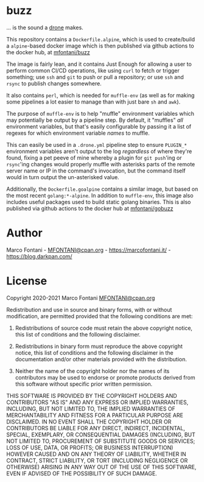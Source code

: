 # buzz

... is the sound a [drone](https://drone.io/) makes.

This repository contains a `Dockerfile.alpine`, which is used to create/build a
`alpine`-based docker image which is then published via github actions to the
docker hub, at [mfontani/buzz](https://hub.docker.com/r/mfontani/buzz)

The image is fairly lean, and it contains Just Enough for allowing a user to
perform common CI/CD operations, like using `curl` to fetch or trigger
something; use `ssh` and `git` to push or pull a repository; or use `ssh` and
`rsync` to publish changes somewhere.

It also contains `perl`, which is needed for `muffle-env` (as well as for
making some pipelines a lot easier to manage than with just bare `sh` and
`awk`).

The purpose of `muffle-env` is to help "muffle" environment variables which may
potentially be output by a pipeline step. By default, it "muffles" _all_
environment variables, but that's easily configurable by passing it a list of
regexes for which environment variable _names_ to muffle.

This can easily be used in a `.drone.yml` pipeline step to ensure `PLUGIN_*`
environment variables aren't output to the log _regardless_ of where they're
found, fixing a pet peeve of mine whereby a plugin for `git push`'ing or
`rsync`'ing changes would properly muffle with asterisks parts of the remote
server name or IP in the command's invocation, but the command itself would in
turn output the un-asterisked value.

Additionally, the `Dockerfile.goalpine` contains a similar image, but based on
the most recent `golang:*-alpine`. In addition to `muffle-env`, this image also
includes useful packages used to build static golang binaries.
This is also published via github actions to the docker hub at
[mfontani/gobuzz](https://hub.docker.com/r/mfontani/gobuzz)


# Author

Marco Fontani - <MFONTANI@cpan.org> - https://marcofontani.it/ - https://blog.darkpan.com/

# License

Copyright 2020-2021 Marco Fontani <MFONTANI@cpan.org>

Redistribution and use in source and binary forms, with or without
modification, are permitted provided that the following conditions are met:

1. Redistributions of source code must retain the above copyright notice, this list of conditions and the following disclaimer.

2. Redistributions in binary form must reproduce the above copyright notice, this list of conditions and the following disclaimer in the documentation and/or other materials provided with the distribution.

3. Neither the name of the copyright holder nor the names of its contributors may be used to endorse or promote products derived from this software without specific prior written permission.

THIS SOFTWARE IS PROVIDED BY THE COPYRIGHT HOLDERS AND CONTRIBUTORS "AS IS"
AND ANY EXPRESS OR IMPLIED WARRANTIES, INCLUDING, BUT NOT LIMITED TO, THE
IMPLIED WARRANTIES OF MERCHANTABILITY AND FITNESS FOR A PARTICULAR PURPOSE
ARE DISCLAIMED. IN NO EVENT SHALL THE COPYRIGHT HOLDER OR CONTRIBUTORS BE
LIABLE FOR ANY DIRECT, INDIRECT, INCIDENTAL, SPECIAL, EXEMPLARY, OR
CONSEQUENTIAL DAMAGES (INCLUDING, BUT NOT LIMITED TO, PROCUREMENT OF
SUBSTITUTE GOODS OR SERVICES; LOSS OF USE, DATA, OR PROFITS; OR BUSINESS
INTERRUPTION) HOWEVER CAUSED AND ON ANY THEORY OF LIABILITY, WHETHER IN
CONTRACT, STRICT LIABILITY, OR TORT (INCLUDING NEGLIGENCE OR OTHERWISE)
ARISING IN ANY WAY OUT OF THE USE OF THIS SOFTWARE, EVEN IF ADVISED OF THE
POSSIBILITY OF SUCH DAMAGE.
